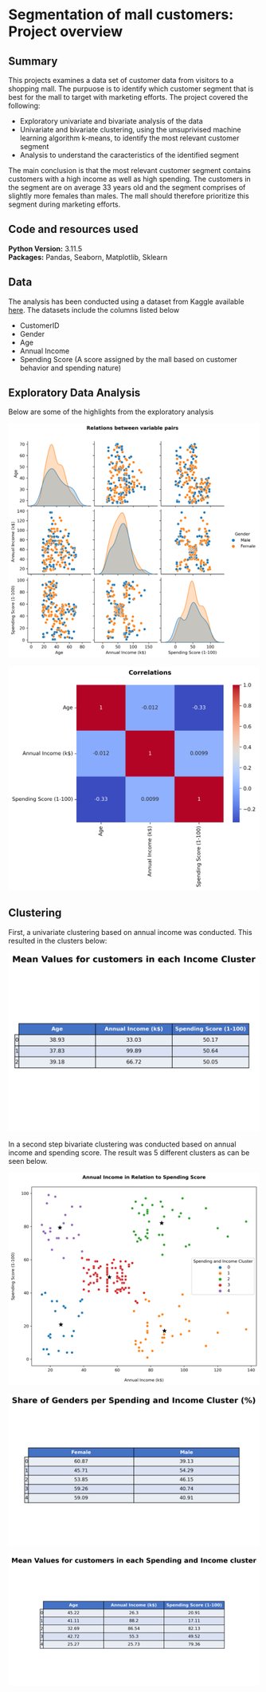 # Segmentation of mall customers: Project overview

## Summary
This projects examines a data set of customer data from visitors to a shopping mall. The purpuose is to identify which customer segment that is best for the mall to target with marketing efforts.
The project covered the following:
* Exploratory univariate and bivariate analysis of the data
* Univariate and bivariate clustering, using the unsuprivised machine learning algorithm k-means, to identify the most relevant customer segment
* Analysis to understand the caracteristics of the identified segment

The main conclusion is that the most relevant customer segment contains customers with a high income as well as high spending. The customers in the segment are on average 33 years old and the segment comprises of slightly more females than males. The mall should therefore prioritize this segment during marketing efforts.

## Code and resources used
**Python Version:** 3.11.5  
**Packages:** Pandas, Seaborn, Matplotlib, Sklearn

## Data
The analysis has been conducted using a dataset from Kaggle available [here](https://www.kaggle.com/datasets/vjchoudhary7/customer-segmentation-tutorial-in-python).
The datasets include the columns listed below
* CustomerID
* Gender
* Age
* Annual Income
* Spending Score (A score assigned by the mall based on customer behavior and spending nature)

## Exploratory Data Analysis
Below are some of the highlights from the exploratory analysis  
  
![Relations between variable pairs](Images/relations_between_variable_pairs.png "Relations between variable pairs")  

![Correlations](Images/correlations.png "Correlations") 

## Clustering
First, a univariate clustering based on annual income was conducted. This resulted in the clusters below:  

![Mean Values for customers in each Income cluster](Images/income_cluster_averages.png "Mean Values for customers in each Income cluster")  

In a second step bivariate clustering was conducted based on annual income and spending score. The result was 5 different clusters as can be seen below.  

![Annual income in relation to spending scores](Images/clustering_bivariate.png "Annual income in relation to spending scores")  

![Share of Genders per Spending and Income Cluster](Images/gender_percentage_by_spending_and_income_cluster.png "Share of Genders per Spending and Income Cluster")  

![Mean Values for customers in each Spending and Income cluster](Images/average_values_by_spending_and_income_cluster.png "Mean Values for customers in each Spending and Income cluster")  
